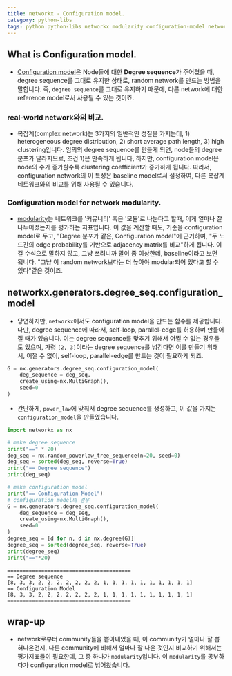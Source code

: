 ```yaml
---
title: networkx - Configuration model.
category: python-libs
tags: python python-libs networkx modularity configuration-model network-generator
---
```


## What is Configuration model. 

- [Configuration model](https://en.wikipedia.org/wiki/Configuration_model)은 Node들에 대한 **Degree sequence**가 주어졌을 때, degree sequence를 그대로 유지한 상태로, random network를 만드는 방법을 말합니다. 즉, `degree sequence`를 그대로 유지하기 때문에, 다른 network에 대한 reference model로서 사용될 수 있는 것이죠.


### real-world network와의 비교. 

- 복잡계(complex network)는 3가지의 일반적인 성질을 가지는데, 1) heterogeneous degree distribution, 2) short average path length, 3) high clustering입니다. 임의의 degree sequence를 만들게 되면, node들의 degree 분포가 달라지므로, 조건 1)은 만족하게 됩니다, 하지만, configuration model은 node의 수가 증가할수록 clustering coefficient가 증가하게 됩니다. 따라서, configuration network의 이 특성은 baseline model로서 설정하여, 다른 복잡계 네트워크와의 비교를 위해 사용될 수 있습니다.

### Configuration model for network modularity. 

- [modularity](https://en.wikipedia.org/wiki/Modularity_(networks))는 네트워크를 '커뮤니티' 혹은 '모듈'로 나눈다고 할때, 이게 얼마나 잘 나누어졌는지를 평가하는 지표입니다. 이 값을 계산할 때도, 기준을 configuration model로 두고, "Degree 분포가 같은, Configuration model"에 근거하여, "두 노드간의 edge probability를 기반으로 adjacency matrix를 비교"하게 됩니다. 이걸 수식으로 말하지 않고, 그냥 쓰려니까 말이 좀 이상한데, baseline이라고 보면 됩니다. "그냥 이 random network보다는 더 높아야 modular되어 있다고 할 수 있다"같은 것이죠. 

## networkx.generators.degree_seq.configuration_model

- 당연하지만, `networkx`에서도 configuration model을 만드는 함수를 제공합니다. 다만, degree sequence에 따라서, self-loop, parallel-edge를 허용하며 만들어질 때가 있습니다. 이는 degree sequence를 맞추기 위해서 어쩔 수 없는 경우들도 있으며, 가령 `[2, 3]`이라는 degree sequence를 넘긴다면 이를 만들기 위해서, 어쩔 수 없이, self-loop, parallel-edge를 만드는 것이 필요하게 되죠. 

```python
G = nx.generators.degree_seq.configuration_model(
    deg_sequence = deg_seq,
    create_using=nx.MultiGraph(),
    seed=0
)
```

- 간단하게, `power_law`에 맞춰서 degree sequence를 생성하고, 이 값을 가지는 `configuration_model`을 만들었습니다.

```python 
import networkx as nx

# make degree sequence
print("==" * 20)
deg_seq = nx.random_powerlaw_tree_sequence(n=20, seed=0)
deg_seq = sorted(deg_seq, reverse=True)
print("== Degree sequence")
print(deg_seq)

# make configuration model
print("== Configuration Model")
# configuration_model의 경우 
G = nx.generators.degree_seq.configuration_model(
    deg_sequence = deg_seq,
    create_using=nx.MultiGraph(),
    seed=0
)
degree_seq = [d for n, d in nx.degree(G)]
degree_seq = sorted(degree_seq, reverse=True)
print(degree_seq)
print("=="*20)
```

```
========================================
== Degree sequence
[8, 3, 3, 2, 2, 2, 2, 2, 2, 2, 1, 1, 1, 1, 1, 1, 1, 1, 1, 1]
== Configuration Model
[8, 3, 3, 2, 2, 2, 2, 2, 2, 2, 1, 1, 1, 1, 1, 1, 1, 1, 1, 1]
========================================
```

## wrap-up

- network로부터 community들을 뽑아내었을 때, 이 community가 얼마나 잘 뽑혀나온건지, 다른 community에 비해서 얼마나 잘 나온 것인지 비교하기 위해서는 평가지표들이 필요한데, 그 중 하나가 `modularity`입니다. 이 `modularity`를 공부하다가 configuration model로 넘어왔습니다. 